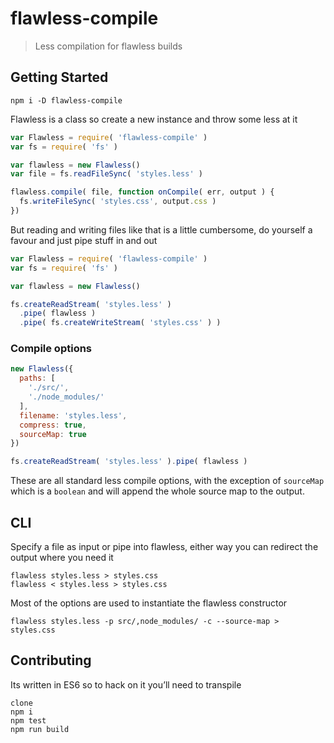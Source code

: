 # flawless-compile

> Less compilation for flawless builds


## Getting Started

```shell
npm i -D flawless-compile
```

Flawless is a class so create a new instance and throw some less at it

```js
var Flawless = require( 'flawless-compile' )
var fs = require( 'fs' )

var flawless = new Flawless()
var file = fs.readFileSync( 'styles.less' )

flawless.compile( file, function onCompile( err, output ) {
  fs.writeFileSync( 'styles.css', output.css )
})
```

But reading and writing files like that is a little cumbersome, do yourself a favour and just pipe stuff in and out

```js
var Flawless = require( 'flawless-compile' )
var fs = require( 'fs' )

var flawless = new Flawless()

fs.createReadStream( 'styles.less' )
  .pipe( flawless )
  .pipe( fs.createWriteStream( 'styles.css' ) )
```

### Compile options

```js
new Flawless({
  paths: [
    './src/',
    './node_modules/'
  ],
  filename: 'styles.less',
  compress: true,
  sourceMap: true
})

fs.createReadStream( 'styles.less' ).pipe( flawless )
```

These are all standard less compile options, with the exception of `sourceMap` which is a `boolean` and will append the whole source map to the output.


## CLI

Specify a file as input or pipe into flawless, either way you can redirect the output where you need it

```shell
flawless styles.less > styles.css
flawless < styles.less > styles.css
```

Most of the options are used to instantiate the flawless constructor

```
flawless styles.less -p src/,node_modules/ -c --source-map > styles.css
```


## Contributing

Its written in ES6 so to hack on it you’ll need to transpile

```shell
clone
npm i
npm test
npm run build
```
